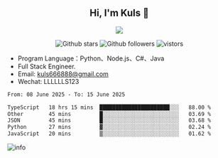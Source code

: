 <h2 align="center"> Hi, I'm Kuls 👋 </h2>
<p align="center">
    <p align="center">
        <img src=" https://avatars.githubusercontent.com/u/42165104?s=460&u=5c7fbf0bce7d4b38a15a44676e6f64b529e47598&v=4"/>
    </p>
    <p align="center">
      <img src="https://img.shields.io/github/stars/hellokuls?style=social" alt="Github stars" />
      <img src="https://img.shields.io/github/followers/hellokuls?style=social" alt="Github followers" />
      <img src="https://visitor-badge.glitch.me/badge?page_id=hellokuls.readme" alt="vistors" />
    </p>
</p>

- Program Language：Python、Node.js、C#、Java
- Full Stack Engineer.
- Email: kuls666888@gmail.com
- Wechat: LLLLLLS123

<!--START_SECTION:waka-->

```txt
From: 08 June 2025 - To: 15 June 2025

TypeScript   18 hrs 15 mins  ██████████████████████░░░   88.00 %
Other        45 mins         █░░░░░░░░░░░░░░░░░░░░░░░░   03.69 %
JSON         45 mins         █░░░░░░░░░░░░░░░░░░░░░░░░   03.68 %
Python       27 mins         ▓░░░░░░░░░░░░░░░░░░░░░░░░   02.24 %
JavaScript   20 mins         ▒░░░░░░░░░░░░░░░░░░░░░░░░   01.62 %
```

<!--END_SECTION:waka-->

![info](https://github-readme-stats.vercel.app/api?username=hellokuls&show_icons=true&count_private=true&hide=prs&theme=default_repocard)


